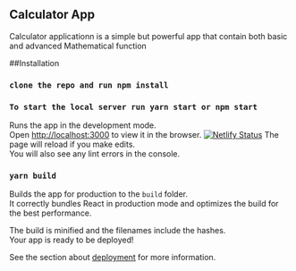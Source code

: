 
## Calculator App

Calculator applicationn is a simple but powerful app that contain both basic and advanced Mathematical function

##Installation
### `clone the repo and run npm install`
### `To start the local server run yarn start or npm start`

Runs the app in the development mode.<br />
Open [http://localhost:3000](http://localhost:3000) to view it in the browser.
[![Netlify Status](https://api.netlify.com/api/v1/badges/8cf0070c-2e0a-41be-8425-93937c11d957/deploy-status)](https://app.netlify.com/sites/calculator-app-react/)
The page will reload if you make edits.<br />
You will also see any lint errors in the console.

### `yarn build`

Builds the app for production to the `build` folder.<br />
It correctly bundles React in production mode and optimizes the build for the best performance.

The build is minified and the filenames include the hashes.<br />
Your app is ready to be deployed!

See the section about [deployment](https://facebook.github.io/create-react-app/docs/deployment) for more information.







